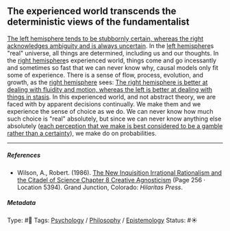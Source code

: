 ## The experienced world transcends the deterministic views of the fundamentalist

[The left hemisphere tends to be stubbornly certain, whereas the right acknowledges ambiguity and is always uncertain](The%20left%20hemisphere%20tends%20to%20be%20stubbornly%20certain,%20whereas%20the%20right%20acknowledges%20ambiguity%20and%20is%20always%20uncertain.md). In the [left hemisphere](Left%20hemisphere.md)s "real" universe, all things are determined, including us and our thoughts. In the [right hemisphere](Right%20hemisphere.md)s experienced world, things come and go incessantly and sometimes so fast that we can never know why, causal models only fit some of experience. There is a sense of flow, process, evolution, and growth, as the [right hemisphere](Right%20hemisphere.md) sees: [The right hemisphere is better at dealing with fluidity and motion, whereas the left is better at dealing with things in stasis](The%20right%20hemisphere%20is%20better%20at%20dealing%20with%20fluidity%20and%20motion,%20whereas%20the%20left%20is%20better%20at%20dealing%20with%20things%20in%20stasis.md). In this experienced world, and not abstract theory, we are faced with by apparent decisions continually. We make them and we experience the sense of choice as we do. We can never know how much such choice is "real" absolutely, but since we can never know anything else absolutely ([each perception that we make is best considered to be a gamble rather than a certainty](Each%20perception%20that%20we%20make%20is%20best%20considered%20to%20be%20a%20gamble%20rather%20than%20a%20certainty.md)), we make do on probabilities. 

---

##### References

* Wilson, A., Robert. (1986). [The New Inquisition Irrational Rationalism and the Citadel of Science Chapter 8 Creative Agnosticism](The%20New%20Inquisition%20Irrational%20Rationalism%20and%20the%20Citadel%20of%20Science%20Chapter%208%20Creative%20Agnosticism.md) (Page 256 · Location 5394). Grand Junction, Colorado: *Hilaritas Press*.

##### Metadata

Type: #🔴 
Tags: [Psychology](Psychology.md) / [Philosophy](Philosophy.md) / [Epistemology](Epistemology.md) 
Status: #☀️ 
